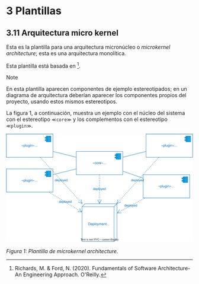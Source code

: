 # 3 Plantillas

## 3.11 Arquitectura micro kernel

Esta es la plantilla para una arquitectura micronúcleo o *microkernel
architecture*; esta es una arquitectura monolítica.

Esta plantilla está basada en [^1].

> [!NOTE]
> En esta plantilla aparecen componentes de ejemplo estereotipados; en
> un diagrama de arquitectura deberían aparecer los componentes propios del
> proyecto, usando estos mismos estereotipos.

La figura 1, a continuación, muestra un ejemplo con el núcleo del sistema con el
estereotipo `≪core≫` y los complementos con el estereotipo `≪plugin≫`.

![Plantilla de microkernel architecture](/diagrams/Architecture_Microkernel.svg)

*Figura 1: Plantilla de microkernel architecture.*

[^1]: Richards, M. & Ford, N. (2020). Fundamentals of Software Architecture-An
      Engineering Approach. O'Reilly.
